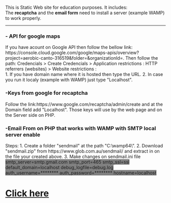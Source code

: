 This is Static Web site for education purposes. It includes: <br>
The <b>recaptcha</b> and the <b>email form</b> need to install a server (example WAMP) to work properly.
<hr>
<h3>- API for google maps</h3> 
If you have acount on Google API then follow the bellow link:
https://console.cloud.google.com/google/maps-apis/overview?project=aerobic-canto-316519&folder=&organizationId=. 
Then follow the path: Credencials > Create Credencials > Application restrictions : HTTP referrers (websites) > Website restrictions :<br>
1. If you have domain name where it is hosted then type the URL. 
2. In case you run it localy (example with WAMP) just type "Localhost".


<h3>-Keys from google for recaptcha</h3>
Follow the link:https://www.google.com/recaptcha/admin/create and at the Domain field add "Localhost". Those keys will use by the web page and on the Server side on PHP.  

<h3>-Email From on PHP that works with WAMP with SMTP local server enable</h3>
Steps:
1. Create a folder "sendmail" at the path "C:\wamp64\".
2. Download "sendmail.zip" from https://www.glob.com.au/sendmail/ and extract in on the file your created above.
3. Make changes on sendmail.ini file 
<span style="background-color:grey">
smtp_server=smtp.gmail.com
smtp_port=465
smtp_ssl=ssl
default_domain=localhost
debug_logfile=debug.log
auth_username=********
auth_password=********
hostname=localhost
</span>

<br>
<h1><a href="https://kara710.github.io">Click here</a><h1>
